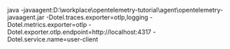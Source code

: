 java -javaagent:D:\workplace\opentelemetry-tutorial\agent\opentelemetry-javaagent.jar
-Dotel.traces.exporter=otlp,logging
-Dotel.metrics.exporter=otlp
-Dotel.exporter.otlp.endpoint=http://localhost:4317
-Dotel.service.name=user-client